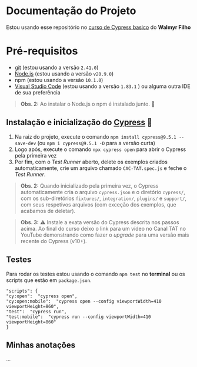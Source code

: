 # Documentação do Projeto

Estou usando esse repositório no [curso de Cypress basico](https://www.udemy.com/course/testes-automatizados-com-cypress-basico/learn/lecture/31148116#content)  do **Walmyr Filho**

# Pré-requisitos

-   [git](https://git-scm.com/)  (estou usando a versão  `2.41.0`)
-   [Node.js](https://nodejs.org/en/)  (estou usando a versão  `v20.9.0`)
-   npm (estou usando a versão  `10.1.0`)
-   [Visual Studio Code](https://code.visualstudio.com/)  (estou usando a versão  `1.83.1` ) ou alguma outra IDE de sua preferência
>**Obs. 2:**  Ao instalar o Node.js o npm é instalado junto. 🎉


## Instalação e inicialização do [Cypress](https://cypress.io/)  🌲

1.  Na raiz do projeto, execute o comando  `npm install cypress@9.5.1 --save-dev`  (ou  `npm i cypress@9.5.1 -D`  para a versão curta)
2.  Logo após, execute o comando  `npx cypress open`  para abrir o Cypress pela primeira vez
3.  Por fim, com o  _Test Runner_  aberto, delete os exemplos criados automaticamente, crie um arquivo chamado  `CAC-TAT.spec.js`  e feche o  _Test Runner_.

> **Obs. 2:**  Quando inicializado pela primeira vez, o Cypress automaticamente cria o arquivo  `cypress.json`  e o diretório  `cypress/`, com os sub-diretórios  `fixtures/`,  `integration/`,  `plugins/`  e  `support/`, com seus respetivos arquivos (com exceção dos exemplos, que acabamos de deletar).

> **Obs. 3:**  ⚠️  Instale a exata versão do Cypress descrita nos passos acima. Ao final do curso deixo o link para um vídeo no Canal TAT no YouTube demonstrando como fazer o  _upgrade_  para uma versão mais recente do Cypress (v10+).


## Testes

Para rodar os testes estou usando o comando `npm test` no **terminal** ou os scripts que estão em `package.json`.

    "scripts": {
    "cy:open":  "cypress open",
    "cy:open:mobile":  "cypress open --config viewportWidth=410 viewportHeight=860",
    "test":  "cypress run",
    "test:mobile":  "cypress run --config viewportWidth=410 viewportHeight=860"
    }


> 
## Minhas anotações

...

